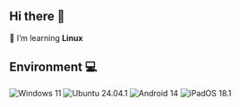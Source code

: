 <!-- This widget seems to be down? -->
<!-- <img align="right" src="https://github-readme-stats.vercel.app/api/top-langs/?username=futomaki-bit" /> -->

##  Hi there 👋

🐧 I’m learning **Linux**

##  Environment 💻
![Windows 11](https://img.shields.io/badge/Windows%2011-0078d4?style=flat-square&logo=windows&logoColor=ffffff)
![Ubuntu 24.04.1](https://img.shields.io/badge/Ubuntu%2024.04.1-E95420?style=flat-square&logo=ubuntu&logoColor=ffffff)
![Android 14](https://img.shields.io/badge/Android%2014-3ddc85?style=flat-square&logo=android&logoColor=ffffff)
![iPadOS 18.1](https://img.shields.io/badge/iPadOS%2018.1-f7f7f7?style=flat-square&logo=apple&logoColor=000000)

